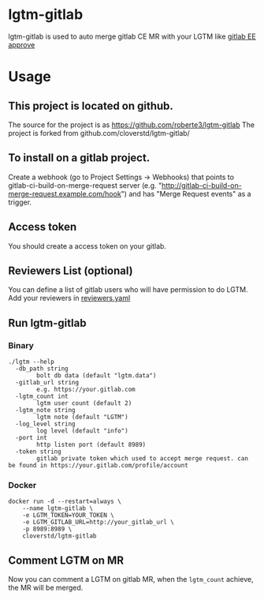 # lgtm-gitlab

lgtm-gitlab is used to auto merge gitlab CE MR with your LGTM like [gitlab EE approve](https://about.gitlab.com/2015/06/16/feature-highlight-approve-merge-request/)

# Usage

## This project is located on github. 
 The source for the project is as https://github.com/roberte3/lgtm-gitlab
 The project is forked from github.com/cloverstd/lgtm-gitlab/

## To install on a gitlab project. 

Create a webhook (go to Project Settings -> Webhooks) that points to gitlab-ci-build-on-merge-request server (e.g. "http://gitlab-ci-build-on-merge-request.example.com/hook") and has "Merge Request events" as a trigger.


## Access token

You should create a access token on your gitlab.

## Reviewers List (optional)

You can define a list of gitlab users who will have permission to do LGTM. Add your reviewers in [reviewers.yaml](https://github.com/cloverstd/lgtm-gitlab/blob/master/reviewers.yaml)

## Run lgtm-gitlab

### Binary
```shell
./lgtm --help
  -db_path string
    	bolt db data (default "lgtm.data")
  -gitlab_url string
    	e.g. https://your.gitlab.com
  -lgtm_count int
    	lgtm user count (default 2)
  -lgtm_note string
    	lgtm note (default "LGTM")
  -log_level string
    	log level (default "info")
  -port int
    	http listen port (default 8989)
  -token string
    	gitlab private token which used to accept merge request. can be found in https://your.gitlab.com/profile/account
```

### Docker

```shell
docker run -d --restart=always \
    --name lgtm-gitlab \
    -e LGTM_TOKEN=YOUR_TOKEN \
    -e LGTM_GITLAB_URL=http://your_gitlab_url \
    -p 8989:8989 \
    cloverstd/lgtm-gitlab
```

## Comment LGTM on MR

Now you can comment a LGTM on gitlab MR, when the `lgtm_count` achieve, the MR will be merged.